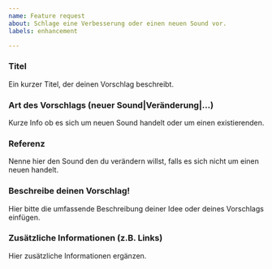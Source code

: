 ```yaml
---
name: Feature request
about: Schlage eine Verbesserung oder einen neuen Sound vor.
labels: enhancement

---
```


### Titel
Ein kurzer Titel, der deinen Vorschlag beschreibt.

### Art des Vorschlags (neuer Sound|Veränderung|...)
Kurze Info ob es sich um neuen Sound handelt oder um einen existierenden.

### Referenz
Nenne hier den Sound den du verändern willst, falls es sich nicht um einen neuen handelt.

### Beschreibe deinen Vorschlag!
Hier bitte die umfassende Beschreibung deiner Idee oder deines Vorschlags einfügen.

### Zusätzliche Informationen (z.B. Links)
Hier zusätzliche Informationen ergänzen.